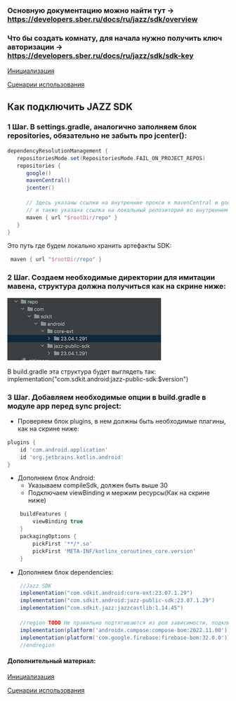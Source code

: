 ### Основную документацию можно найти тут -> https://developers.sber.ru/docs/ru/jazz/sdk/overview

### Что бы создать комнату, для начала нужно получить ключ авторизации -> https://developers.sber.ru/docs/ru/jazz/sdk/sdk-key

[Инициализация](READ-sdk-initialization.md)

[Сценарии использования](READ-sdk-scenarios.md)

## Как подключить JAZZ SDK
### 1 Шаг. В settings.gradle, аналогично заполняем блок repositories, обязательно не забыть про jcenter():
```groovy
dependencyResolutionManagement {
   repositoriesMode.set(RepositoriesMode.FAIL_ON_PROJECT_REPOS)
   repositories {
      google()
      mavenCentral()
      jcenter()

      // Здесь указаны ссылки на внутренние прокси к mavenCentral и google-репозиториям,
      // и также указана ссылка на локальный репозиторий во внутреннем проекте.
      maven { url "$rootDir/repo" }
   }
}
```

Это путь где будем локально хранить артефакты SDK:
```groovy
 maven { url "$rootDir/repo" }
```

### 2 Шаг. Создаем необходимые директории для имитации мавена, структура должна получиться как на скрине ниже:
![local-repo](local_repo_screen.png)

В build.gradle эта структура будет выглядеть так: implementation("com.sdkit.android:jazz-public-sdk:$version")

### 3 Шаг. Добавляем необходимые опции в build.gradle в модуле app перед sync project:

* Проверяем блок plugins, в нем должны быть необходимые плагины, как на скрине ниже:
```groovy
plugins {
    id 'com.android.application'
    id 'org.jetbrains.kotlin.android'
}
```
* Дополняем блок Android:
  * Указываем compileSdk, должен быть выше 30
  * Подключаем viewBinding и мержим ресурсы(Как на скрине ниже)
```groovy
    buildFeatures {
        viewBinding true
    }
    packagingOptions {
        pickFirst '**/*.so'
        pickFirst 'META-INF/kotlinx_coroutines_core.version'
    }
 ```
* Дополняем блок dependencies:
```groovy
    //Jazz SDK
    implementation("com.sdkit.android:core-ext:23.07.1.29")
    implementation("com.sdkit.android:jazz-public-sdk:23.07.1.29")
    implementation("com.sdkit.jazz:jazzcastlib:1.14.45")

    //region TODO Не правильно подтягиваются из pom зависимости, подключенные через bom
    implementation(platform('androidx.compose:compose-bom:2022.11.00'))
    implementation(platform('com.google.firebase:firebase-bom:32.0.0'))
    //endregion
 ```


#### Дополнительный материал:

[Инициализация](READ-sdk-initialization.md)

[Сценарии использования](READ-sdk-scenarios.md)